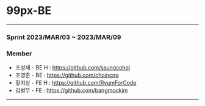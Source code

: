 # 99px-BE

----------

### Sprint 2023/MAR/03 ~ 2023/MAR/09

### Member
+ 조성재 - BE H : https://github.com/ssungcohol
+ 조영준 - BE : https://github.com/choincnp
+ 황지상 - FE H : https://github.com/RyumForCode
+ 김병무 - FE : https://github.com/bangmookim

----------
